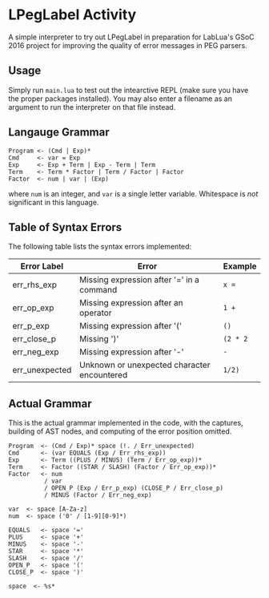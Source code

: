 # LPegLabel Activity
A simple interpreter to try out LPegLabel in preparation for LabLua's
GSoC 2016 project for improving the quality of error messages in PEG parsers.

## Usage
Simply run `main.lua` to test out the intearctive REPL (make sure you have
the proper packages installed). You may also enter a filename as an argument
to run the interpreter on that file instead.

## Langauge Grammar
    Program <- (Cmd | Exp)*
    Cmd     <- var = Exp
    Exp     <- Exp + Term | Exp - Term | Term
    Term    <- Term * Factor | Term / Factor | Factor
    Factor  <- num | var | (Exp)

where `num` is an integer, and `var` is a single letter variable.
Whitespace is *not* significant in this language.

## Table of Syntax Errors
The following table lists the syntax errors implemented:

| Error Label    | Error                                       | Example  |
| -------------- | ------------------------------------------- | -------- |
| err_rhs_exp    | Missing expression after '=' in a command   | `x =`    |
| err_op_exp     | Missing expression after an operator        | `1 +`    |
| err_p_exp      | Missing expression after '('                | `()`     |
| err_close_p    | Missing ')'                                 | `(2 * 2` |
| err_neg_exp    | Missing expression after '-'                | `-`      |
| err_unexpected | Unknown or unexpected character encountered | `1/2)`   |

## Actual Grammar
This is the actual grammar implemented in the code, with the captures, 
building of AST nodes, and computing of the error position omitted.

    Program  <- (Cmd / Exp)* space (!. / Err_unexpected)
    Cmd      <- (var EQUALS (Exp / Err_rhs_exp))
    Exp      <- Term ((PLUS / MINUS) (Term / Err_op_exp))*
    Term     <- Factor ((STAR / SLASH) (Factor / Err_op_exp))*
    Factor   <- num
              / var
              / OPEN_P (Exp / Err_p_exp) (CLOSE_P / Err_close_p)
              / MINUS (Factor / Err_neg_exp)

    var  <- space [A-Za-z]
    num  <- space ('0' / [1-9][0-9]*)
  
    EQUALS   <- space '='
    PLUS     <- space '+'
    MINUS    <- space '-'
    STAR     <- space '*'
    SLASH    <- space '/'
    OPEN_P   <- space '('
    CLOSE_P  <- space ')'
  
    space  <- %s*
